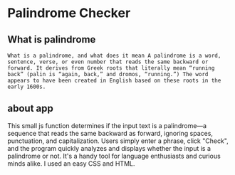 # Palindrome Checker

## What is palindrome 
`
What is a palindrome, and what does it mean
A palindrome is a word, sentence, verse, or even number that reads the same backward or forward. It derives from Greek roots that literally mean “running back” (palin is “again, back,” and dromos, “running.”) The word appears to have been created in English based on these roots in the early 1600s.
`

## about app 
This small js function determines if the input text is a palindrome—a sequence that reads the same backward as forward, ignoring spaces, punctuation, and capitalization. Users simply enter a phrase, click "Check", and the program quickly analyzes and displays whether the input is a palindrome or not. It's a handy tool for language enthusiasts and curious minds alike.
I used an easy CSS and HTML. 
